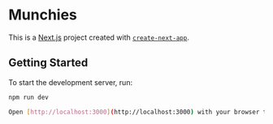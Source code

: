 # Munchies

This is a [Next.js](https://nextjs.org) project created with [`create-next-app`](https://nextjs.org/docs/app/api-reference/cli/create-next-app).

## Getting Started

To start the development server, run:

```bash
npm run dev

Open [http://localhost:3000](http://localhost:3000) with your browser to see the result.
